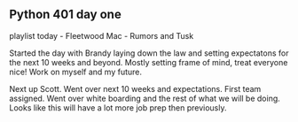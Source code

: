 ## Python 401 day one
playlist today - Fleetwood Mac - Rumors and Tusk

Started the day with Brandy laying down the law and setting expectatons for the next 10 weeks and beyond.  Mostly setting frame of mind, treat everyone nice! Work on myself and my future. 

Next up Scott.  Went over next 10 weeks and expectations. First team assigned. Went over white boarding  and the rest of what we will be doing. Looks like this will have a lot more job prep then previously. 